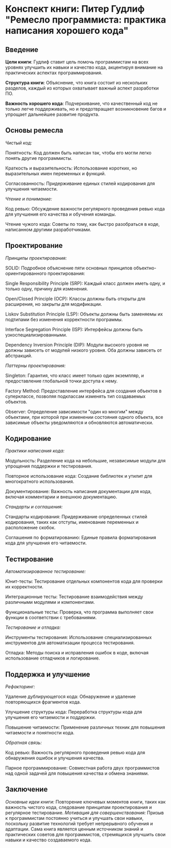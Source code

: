 # Конспект книги: Питер Гудлиф "Ремесло программиста: практика написания хорошего кода"

## Введение

**Цели книги**: Гудлиф ставит цель помочь программистам на всех уровнях улучшить их навыки и качество кода, акцентируя внимание на практических аспектах программирования.

**Структура книги**: Объяснение, что книга состоит из нескольких разделов, каждый из которых охватывает важный аспект разработки ПО.

**Важность хорошего кода**: Подчеркивание, что качественный код не только легче поддерживать, но и предотвращает возникновение багов и упрощает дальнейшее развитие продукта.

## **Основы ремесла**

*Чистый код:*

Понятность: Код должен быть написан так, чтобы его могли легко понять другие программисты.

Краткость и выразительность: Использование коротких, но выразительных имен переменных и функций.

Согласованность: Придерживание единых стилей кодирования для улучшения читаемости.

*Чтение и понимание:*

Код ревью: Обсуждение важности регулярного проведения ревью кода для улучшения его качества и обучения команды.

Чтение чужого кода: Советы по тому, как быстро разобраться в коде, написанном другими разработчиками.

## **Проектирование**

*Принципы проектирования:*

SOLID: Подробное объяснение пяти основных принципов объектно-ориентированного проектирования:

Single Responsibility Principle (SRP): Каждый класс должен иметь одну, и только одну, причину для изменения.

Open/Closed Principle (OCP): Классы должны быть открыты для расширения, но закрыты для модификации.

Liskov Substitution Principle (LSP): Объекты должны быть заменяемы их подтипами без изменения корректности программы.

Interface Segregation Principle (ISP): Интерфейсы должны быть узкоспециализированными.

Dependency Inversion Principle (DIP): Модули высокого уровня не должны зависеть от модулей низкого уровня. Оба должны зависеть от абстракций.

*Паттерны проектирования:*

Singleton: Гарантия, что класс имеет только один экземпляр, и предоставление глобальной точки доступа к нему.

Factory Method: Предоставление интерфейса для создания объектов в суперклассе, позволяя подклассам изменять тип создаваемых объектов.

Observer: Определение зависимости "один ко многим" между объектами, при которой при изменении состояния одного объекта, все зависимые объекты уведомляются и обновляются автоматически.

## **Кодирование**

*Практики написания кода:*

Модульность: Разделение кода на небольшие, независимые модули для упрощения поддержки и тестирования.

Повторное использование кода: Создание библиотек и утилит для многократного использования.

Документирование: Важность написания документации для кода, включая комментарии и внешнюю документацию.

*Стандарты и соглашения:*

Стандарты кодирования: Придерживание определенных стилей кодирования, таких как отступы, именование переменных и расположение скобок.

Соглашения по форматированию: Единые правила форматирования кода для улучшения его читаемости.

## **Тестирование**

*Автоматизированное тестирование:*

Юнит-тесты: Тестирование отдельных компонентов кода для проверки их корректности.

Интеграционные тесты: Тестирование взаимодействия между различными модулями и компонентами.

Функциональные тесты: Проверка, что программа выполняет свои функции в соответствии с требованиями.

*Тестирование и отладка:*

Инструменты тестирования: Использование специализированных инструментов для автоматизации процесса тестирования.

Отладка: Методы поиска и исправления ошибок в коде, включая использование отладчиков и логирование.

## **Поддержка и улучшение**

*Рефакторинг:*

Удаление дублирующегося кода: Обнаружение и удаление повторяющихся фрагментов кода.

Улучшение структуры кода: Переработка структуры кода для улучшения его читаемости и поддержки.

Повышение читаемости: Применение различных техник для повышения читаемости и понятности кода.

*Обратная связь:*

Код ревью: Важность регулярного проведения ревью кода для обнаружения ошибок и улучшения качества.

Парное программирование: Совместная работа двух программистов над одной задачей для повышения качества и обмена знаниями.

## **Заключение**

*Основные идеи книги:* Повторение ключевых моментов книги, таких как важность чистого кода, следование принципам проектирования и регулярное тестирование.
*Мотивация для совершенствования:* Призыв к программистам постоянно учиться и улучшать свои навыки, поскольку развитие технологий требует непрерывного обучения и адаптации.
Сама книга является ценным источником знаний и практических советов для программистов, стремящихся улучшить свои навыки и качество создаваемого кода.
